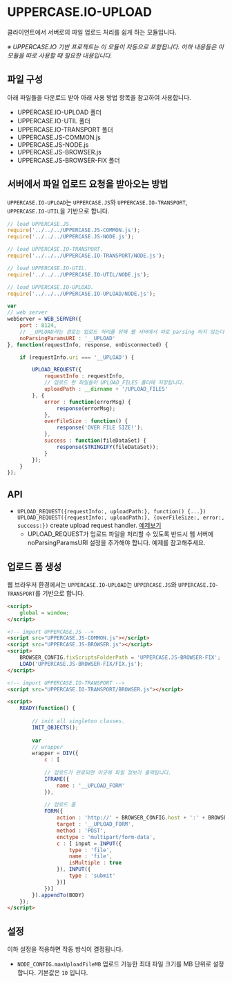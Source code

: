 # UPPERCASE.IO-UPLOAD
클라이언트에서 서버로의 파일 업로드 처리를 쉽게 하는 모듈입니다.

*※ UPPERCASE.IO 기반 프로젝트는 이 모듈이 자동으로 포함됩니다. 이하 내용들은 이 모듈을 따로 사용할 때 필요한 내용입니다.*

## 파일 구성
아래 파일들을 다운로드 받아 아래 사용 방법 항목을 참고하여 사용합니다.
* UPPERCASE.IO-UPLOAD 폴더
* UPPERCASE.IO-UTIL 폴더
* UPPERCASE.IO-TRANSPORT 폴더
* UPPERCASE.JS-COMMON.js
* UPPERCASE.JS-NODE.js
* UPPERCASE.JS-BROWSER.js
* UPPERCASE.JS-BROWSER-FIX 폴더

## 서버에서 파일 업로드 요청을 받아오는 방법
`UPPERCASE.IO-UPLOAD`는 `UPPERCASE.JS`와 `UPPERCASE.IO-TRANSPORT`, `UPPERCASE.IO-UTIL`을 기반으로 합니다.

```javascript
// load UPPERCASE.JS.
require('../../../UPPERCASE.JS-COMMON.js');
require('../../../UPPERCASE.JS-NODE.js');

// load UPPERCASE.IO-TRANSPORT.
require('../../../UPPERCASE.IO-TRANSPORT/NODE.js');

// load UPPERCASE.IO-UTIL.
require('../../../UPPERCASE.IO-UTIL/NODE.js');

// load UPPERCASE.IO-UPLOAD.
require('../../../UPPERCASE.IO-UPLOAD/NODE.js');

var
// web server
webServer = WEB_SERVER({
	port : 8124,
	// __UPLOAD라는 경로는 업로드 처리를 위해 웹 서버에서 따로 parsing 하지 않는다.
	noParsingParamsURI : '__UPLOAD'
}, function(requestInfo, response, onDisconnected) {

	if (requestInfo.uri === '__UPLOAD') {

		UPLOAD_REQUEST({
			requestInfo : requestInfo,
			// 업로드 한 파일들이 UPLOAD_FILES 폴더에 저장됩니다.
			uploadPath : __dirname + '/UPLOAD_FILES'
		}, {
			error : function(errorMsg) {
				response(errorMsg);
			},
			overFileSize : function() {
				response('OVER FILE SIZE!');
			},
			success : function(fileDataSet) {
				response(STRINGIFY(fileDataSet));
			}
		});
	}
});
```

## API
* `UPLOAD_REQUEST({requestInfo:, uploadPath:}, function() {...})` `UPLOAD_REQUEST({requestInfo:, uploadPath:}, {overFileSize:, error:, success:})` create upload request handler. [예제보기](https://github.com/UPPERCASE-Series/UPPERCASE.IO/blob/master/EXAMPLES/UPLOAD/NODE/UPLOAD_REQUEST.js)
	* UPLOAD_REQUEST가 업로드 파일을 처리할 수 있도록 반드시 웹 서버에 noParsingParamsURI 설정을 추가해야 합니다. 예제를 참고해주세요.

## 업로드 폼 생성
웹 브라우저 환경에서는 `UPPERCASE.IO-UPLOAD`는 `UPPERCASE.JS`와 `UPPERCASE.IO-TRANSPORT`를 기반으로 합니다.

```html
<script>
	global = window;
</script>

<!-- import UPPERCASE.JS -->
<script src="UPPERCASE.JS-COMMON.js"></script>
<script src="UPPERCASE.JS-BROWSER.js"></script>
<script>
	BROWSER_CONFIG.fixScriptsFolderPath = 'UPPERCASE.JS-BROWSER-FIX';
	LOAD('UPPERCASE.JS-BROWSER-FIX/FIX.js');
</script>

<!-- import UPPERCASE.IO-TRANSPORT -->
<script src="UPPERCASE.IO-TRANSPORT/BROWSER.js"></script>

<script>
	READY(function() {
	
    	// init all singleton classes.
		INIT_OBJECTS();
		
		var
		// wrapper
		wrapper = DIV({
			c : [
			
			// 업로드가 완료되면 이곳에 파일 정보가 출력됩니다.
			IFRAME({
			    name : '__UPLOAD_FORM'
			}),
			
			// 업로드 폼
			FORM({
				action : 'http://' + BROWSER_CONFIG.host + ':' + BROWSER_CONFIG.port + '/__UPLOAD',
				target : '__UPLOAD_FORM',
				method : 'POST',
				enctype : 'multipart/form-data',
				c : [ input = INPUT({
					type : 'file',
					name : 'file',
					isMultiple : true
				}), INPUT({
				    type : 'submit'
				})]
			})]
		}).appendTo(BODY)
	});
</script>
```

## 설정
이하 설정을 적용하면 작동 방식이 결정됩니다.
* `NODE_CONFIG.maxUploadFileMB` 업로드 가능한 최대 파일 크기를 MB 단위로 설정합니다. 기본값은 `10` 입니다.
